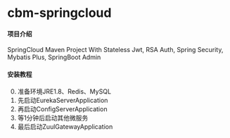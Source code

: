 # cbm-springcloud

#### 项目介绍
SpringCloud Maven Project With Stateless Jwt, RSA Auth, Spring Security, Mybatis Plus, SpringBoot Admin

#### 安装教程
0. 准备环境JRE1.8、Redis、MySQL
1. 先启动EurekaServerApplication
2. 再启动ConfigServerApplication
3. 等1分钟后启动其他微服务
4. 最后启动ZuulGatewayApplication